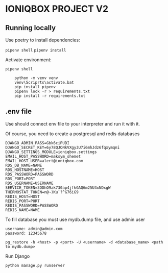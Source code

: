 # IONIQBOX PROJECT V2

## Running locally

Use poetry to install dependencies:

`pipenv shell`
`pipenv install`

Activate environment:

`pipenv shell`

````shell
    python -m venv venv
    venv\Scriprts\activate.bat
    pip install pipenv
    pipenv lock -r > requirements.txt
    pip install -r requirements.txt
````

## .env file

Use should connect env file to your interpreter and run it with it.

Of course, you need to create a postgresql and redis databases

````shell
DJANGO_ADMIN_PASS=Gbk6ciPUDI
DJANGO_SECRET_KEY=6y78QJONkVXgy3U7i6mhJdz6fqxymqni
DJANGO_SETTINGS_MODULE=ioniqbox.settings
EMAIL_HOST_PASSWORD=maksym_shemet
EMAIL_HOST_USER=alert@ioniqbox.com
RDS_DB_NAME=NAME
RDS_HOSTNAME=HOST
RDS_PASSWORD=PASSWORD
RDS_PORT=PORT
RDS_USERNAME=USERNAME
SERVICE_TOKEN=3ODhO9ak730ap4jfkGAQ6m25U4xNDxgW
THERMOSTAT_TOKEN=n@~)Ku`?^G76iG9
REDIS_HOST=HOST
REDIS_PORT=PORT
REDIS_PASSWORD=PASSWORD
REDIS_NAME=NAME
````


To fill database you must use mydb.dump file, and use admin user

    username: admin@admin.com
    password: 12345678

`
pg_restore -h <host> -p <port> -U <username> -d <database_name> <path to mydb.dump>
`

Run Django

```shell
python manage.py runserver
```
